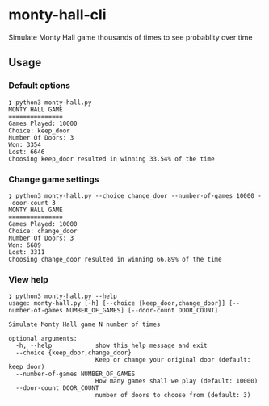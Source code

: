 # monty-hall-cli
Simulate Monty Hall game thousands of times to see probablity over time

## Usage

### Default options
```
❯ python3 monty-hall.py
MONTY HALL GAME
===============
Games Played: 10000
Choice: keep_door
Number Of Doors: 3
Won: 3354
Lost: 6646
Choosing keep_door resulted in winning 33.54% of the time
```

### Change game settings
```
❯ python3 monty-hall.py --choice change_door --number-of-games 10000 --door-count 3
MONTY HALL GAME
===============
Games Played: 10000
Choice: change_door
Number Of Doors: 3
Won: 6689
Lost: 3311
Choosing change_door resulted in winning 66.89% of the time
```

### View help
```
❯ python3 monty-hall.py --help
usage: monty-hall.py [-h] [--choice {keep_door,change_door}] [--number-of-games NUMBER_OF_GAMES] [--door-count DOOR_COUNT]

Simulate Monty Hall game N number of times

optional arguments:
  -h, --help            show this help message and exit
  --choice {keep_door,change_door}
                        Keep or change your original door (default: keep_door)
  --number-of-games NUMBER_OF_GAMES
                        How many games shall we play (default: 10000)
  --door-count DOOR_COUNT
                        number of doors to choose from (default: 3)
```
